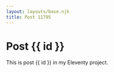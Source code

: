 ```yaml
---
layout: layouts/base.njk
title: Post 11795
---
```


# Post {{ id }}

This is post {{ id }} in my Eleventy project.
